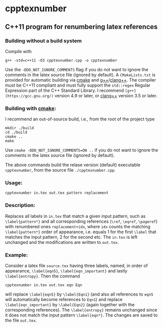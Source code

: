 # cpptexnumber
## C++11 program for renumbering latex references

### Building without a build system
  
Compile with 
    
    g++ -std=c++11 -O3 cpptexnumber.cpp -o cpptexnumber

Use the `-DDO_NOT_IGNORE_COMMENTS` flag 
if you do not want to ignore the comments in the latex source file 
(ignored by default). A `CMakeLists.txt` is provided for automatic 
building via [cmake](http://www.cmake.org/) and 
[g++](https://gcc.gnu.org/)/[clang++](http://clang.llvm.org/). 
The compiler must be C++11 compliant and must fully support the 
`std::regex` Regular Expression part of the C++ Standard Library. 
I recommend `[g++](https://gcc.gnu.org/)` version 4.9
or later, or [clang++](http://clang.llvm.org/) version 3.5 or later.

### Building with [cmake](http://www.cmake.org/):

I recommend an out-of-source build, i.e., from the root of the project type

    mkdir ./build
    cd ./build
    cmake ..
    make

Use `cmake -DDO_NOT_IGNORE_COMMENTS=ON ..` if you do not want to 
ignore the comments in the latex source file (ignored by default).

The above commands build the relase version (default) 
executable `cpptexnumber`, from the source file `./cpptexnumber.cpp`.

### Usage: 
    
    cpptexnumber in.tex out.tex pattern replacement 

### Description: 

Replaces all labels in `in.tex` that match 
a given input pattern, such as `\label{pattern*}` 
and all corresponding references (`\ref`, `\eqref`, `\pageref`) 
with renumbered ones `replacement+idx`, where `idx` counts 
the matching `\label{pattern*}` order of appearance, 
i.e. equals 1 for the first `\label` that matches the input pattern, 
2 for the second etc. The `in.tex` is left unchanged and the 
modifications are written to `out.tex`.

### Example: 

Consider a latex file `source.tex` having three labels, named, 
in order of appearance, `\label{eqn5}`, `\label{eqn_important}` 
and lastly `\label{entropy}`. Then the command 

    cpptexnumber in.tex out.tex eqn Eqn 

will replace `\label{eqn5}` by `\label{Eqn1}` (and also all references 
to `eqn5` will automatically become references to `Eqn1`) and replace 
`\label{eqn_important}` by `\label{Eqn2}` (again together with 
the corresponding references). The `\label{entropy}` remains unchanged 
since it does not match the input pattern `\label{eqn*}`. 
The changes are saved to the file `out.tex`.